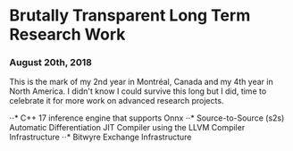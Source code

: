 # Brutally Transparent Long Term Research Work 

### August 20th, 2018

This is the mark of my 2nd year in Montréal, Canada and my 4th year in North America. I didn't know I could survive this long but I did, time to celebrate it for more work on advanced research projects.

⋅⋅* C++ 17 inference engine that supports Onnx
⋅⋅* Source-to-Source (s2s) Automatic Differentiation JIT Compiler using the LLVM Compiler Infrastructure
⋅⋅* Bitwyre Exchange Infrastructure
